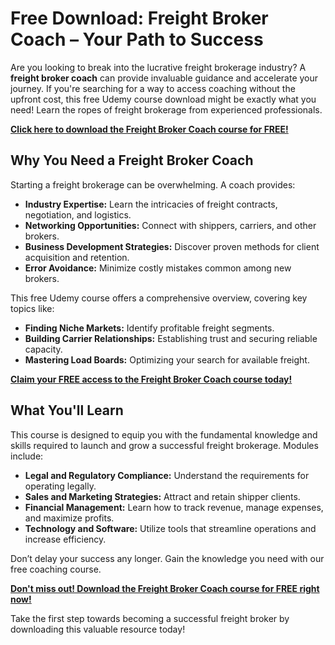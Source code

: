 # Free Download: Freight Broker Coach – Your Path to Success

Are you looking to break into the lucrative freight brokerage industry? A **freight broker coach** can provide invaluable guidance and accelerate your journey. If you're searching for a way to access coaching without the upfront cost, this free Udemy course download might be exactly what you need! Learn the ropes of freight brokerage from experienced professionals.

[**Click here to download the Freight Broker Coach course for FREE!**](https://udemywork.com/freight-broker-coach)

## Why You Need a Freight Broker Coach

Starting a freight brokerage can be overwhelming. A coach provides:

*   **Industry Expertise:** Learn the intricacies of freight contracts, negotiation, and logistics.
*   **Networking Opportunities:** Connect with shippers, carriers, and other brokers.
*   **Business Development Strategies:** Discover proven methods for client acquisition and retention.
*   **Error Avoidance:** Minimize costly mistakes common among new brokers.

This free Udemy course offers a comprehensive overview, covering key topics like:

*   **Finding Niche Markets:** Identify profitable freight segments.
*   **Building Carrier Relationships:** Establishing trust and securing reliable capacity.
*   **Mastering Load Boards:** Optimizing your search for available freight.

[**Claim your FREE access to the Freight Broker Coach course today!**](https://udemywork.com/freight-broker-coach)

## What You'll Learn

This course is designed to equip you with the fundamental knowledge and skills required to launch and grow a successful freight brokerage. Modules include:

*   **Legal and Regulatory Compliance:** Understand the requirements for operating legally.
*   **Sales and Marketing Strategies:** Attract and retain shipper clients.
*   **Financial Management:** Learn how to track revenue, manage expenses, and maximize profits.
*   **Technology and Software:** Utilize tools that streamline operations and increase efficiency.

Don’t delay your success any longer. Gain the knowledge you need with our free coaching course.

[**Don't miss out! Download the Freight Broker Coach course for FREE right now!**](https://udemywork.com/freight-broker-coach)

Take the first step towards becoming a successful freight broker by downloading this valuable resource today!

